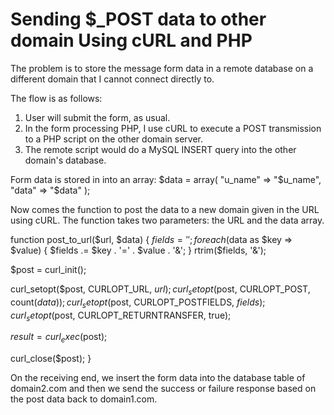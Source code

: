 # Sending $_POST data to other domain Using cURL and PHP

The problem is to store the message form data in a remote database on a different domain that I cannot connect directly to.

The flow is as follows:
1. User will submit the form, as usual.
2. In the form processing PHP, I use cURL to execute a POST transmission to a PHP script on the other domain server.
3. The remote script would do a MySQL INSERT query into the other domain's database.

Form data is stored in into an array:
$data = array(
   "u_name" => "$u_name",
   "data" => "$data"
);

Now comes the function to post the data to a new domain given in the URL using cURL.
The function takes two parameters: the URL and the data array.

function post_to_url($url, $data) {
   $fields = '';
   foreach($data as $key => $value) { 
      $fields .= $key . '=' . $value . '&'; 
   }
   rtrim($fields, '&');

   $post = curl_init();

   curl_setopt($post, CURLOPT_URL, $url);
   curl_setopt($post, CURLOPT_POST, count($data));
   curl_setopt($post, CURLOPT_POSTFIELDS, $fields);
   curl_setopt($post, CURLOPT_RETURNTRANSFER, true);

   $result = curl_exec($post);

   curl_close($post);
}

On the receiving end, we insert the form data into the database table of domain2.com and then we send the success or failure response based on the post data back to domain1.com.

